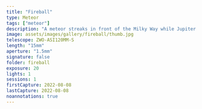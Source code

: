 ```yaml
---
title: "Fireball"
type: Meteor
tags: ["meteor"]
description: "A meteor streaks in front of the Milky Way while Jupiter glows brightly on the edge."
image: assets/images/gallery/fireball/thumb.jpg
telescope: ZWO-ASI120MM-S
length: "15mm"
aperture: "1.5mm"
signature: false
folder: fireball
exposure: 20
lights: 1
sessions: 1
firstCapture: 2022-08-08
lastCapture: 2022-08-08
noannotations: true
---
```


